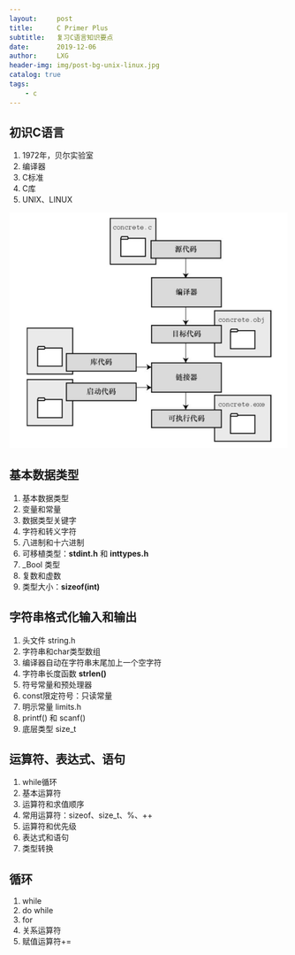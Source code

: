 ```yaml
---
layout:     post
title:      C Primer Plus
subtitle:   复习C语言知识要点
date:       2019-12-06
author:     LXG
header-img: img/post-bg-unix-linux.jpg
catalog: true
tags:
    - c
---
```


## 初识C语言

1. 1972年，贝尔实验室
2. 编译器
3. C标准
4. C库
5. UNIX、LINUX

![c_primer](/images/c_primer/c_primer.png)

## 基本数据类型

1. 基本数据类型
2. 变量和常量
3. 数据类型关键字
4. 字符和转义字符
5. 八进制和十六进制
6. 可移植类型：**stdint.h** 和 **inttypes.h**
7. _Bool 类型
8. 复数和虚数
9. 类型大小：**sizeof(int)**

## 字符串格式化输入和输出

1. 头文件 string.h
2. 字符串和char类型数组
3. 编译器自动在字符串末尾加上一个空字符
4. 字符串长度函数 **strlen()**
5. 符号常量和预处理器
6. const限定符号：只读常量
7. 明示常量 limits.h
8. printf() 和 scanf()
9. 底层类型 size_t

## 运算符、表达式、语句

1. while循环
2. 基本运算符
3. 运算符和求值顺序
4. 常用运算符：sizeof、size_t、%、++
5. 运算符和优先级
6. 表达式和语句
7. 类型转换

## 循环

1. while
2. do while
3. for
4. 关系运算符
5. 赋值运算符+=














